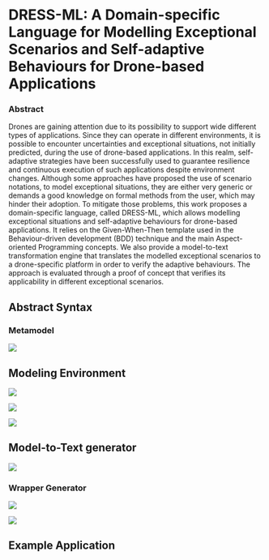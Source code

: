 # DRESS-ML: A Domain-specific Language for Modelling Exceptional Scenarios and Self-adaptive Behaviours for Drone-based Applications

### Abstract
Drones are gaining attention due to its possibility to support wide different types of applications. Since they can operate in different environments, it is possible to encounter uncertainties and exceptional situations, not initially predicted, during the use of drone-based applications. In this realm, self-adaptive strategies have been successfully used to guarantee resilience and continuous execution of such applications despite environment changes. Although some approaches have proposed the use of scenario notations, to model exceptional situations, they are either very generic or demands a good knowledge on formal methods from the user, which may hinder their adoption. To mitigate those problems, this work proposes a domain-specific language, called DRESS-ML, which allows modelling exceptional situations and self-adaptive behaviours for drone-based applications. It relies on the Given-When-Then template used in the Behaviour-driven development (BDD) technique and the main Aspect-oriented Programming concepts. We also provide a model-to-text transformation engine that translates the modelled exceptional scenarios to a drone-specific platform in order to verify the adaptive behaviours. The approach is evaluated through a proof of concept that verifies its applicability in different exceptional scenarios.

## Abstract Syntax
### Metamodel

![](https://i.imgur.com/HFkDMEy.png)

## Modeling Environment
![](https://i.imgur.com/X86Fdbv.png)

![](https://i.imgur.com/CvYjK0a.png)

![](https://i.imgur.com/CUg031r.png)

## Model-to-Text generator
![](https://i.imgur.com/1PSMkdk.png)

### Wrapper Generator
![](https://i.imgur.com/N1amdLg.png)

![](https://i.imgur.com/SxX6CwA.png)

## Example Application
